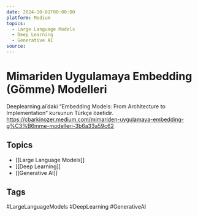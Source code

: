 ```yaml
---
date: 2024-10-01T00:00:00
platform: Medium
topics:
  - Large Language Models
  - Deep Learning
  - Generative AI
source: 
---
```

# Mimariden Uygulamaya Embedding (Gömme) Modelleri

Deeplearning.ai’daki “Embedding Models: From Architecture to Implementation” kursunun Türkçe özetidir. https://cbarkinozer.medium.com/mimariden-uygulamaya-embedding-g%C3%B6mme-modelleri-3b6a33a59c62

## Topics
- [[Large Language Models]]
- [[Deep Learning]]
- [[Generative AI]]

## Tags
#LargeLanguageModels #DeepLearning #GenerativeAI